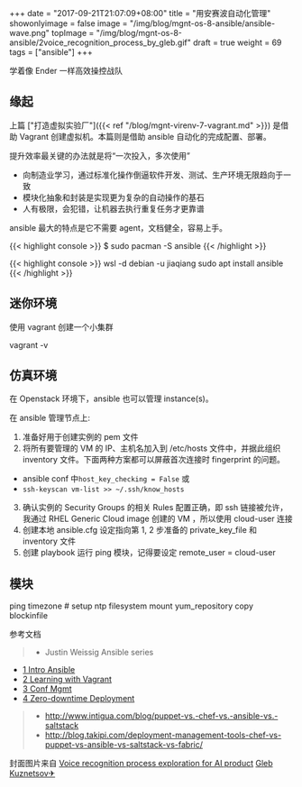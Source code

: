 +++
date = "2017-09-21T21:07:09+08:00"
title = "用安赛波自动化管理"
showonlyimage = false
image = "/img/blog/mgnt-os-8-ansible/ansible-wave.png"
topImage = "/img/blog/mgnt-os-8-ansible/2voice_recognition_process_by_gleb.gif"
draft = true
weight = 69
tags = ["ansible"]
+++

学着像 Ender 一样高效操控战队
<!--more-->

## 缘起

上篇 ["打造虚拟实验厂"]({{< ref "/blog/mgnt-virenv-7-vagrant.md" >}}) 是借助 Vagrant 创建虚拟机。本篇则是借助 ansible 自动化的完成配置、部署。

提升效率最关键的办法就是将“一次投入，多次使用”

- 向制造业学习，通过标准化操作倒逼软件开发、测试、生产环境无限趋向于一致
- 模块化抽象和封装是实现更为复杂的自动操作的基石
- 人有极限，会犯错，让机器去执行重复任务才更靠谱

ansible 最大的特点是它不需要 agent，文档健全，容易上手。

{{< highlight console >}}
$ sudo pacman -S ansible
{{< /highlight >}}

{{< highlight console >}}
wsl -d debian -u jiaqiang
sudo apt install ansible
{{< /highlight >}}

## 迷你环境

使用 vagrant 创建一个小集群

vagrant -v



## 仿真环境

在 Openstack 环境下，ansible 也可以管理 instance(s)。

在 ansible 管理节点上:

1. 准备好用于创建实例的 pem 文件
2. 将所有要管理的 VM 的 IP、主机名加入到 /etc/hosts 文件中，并据此组织 inventory 文件。下面两种方案都可以屏蔽首次连接时 fingerprint 的问题。
  - ansible conf 中```host_key_checking = False``` 或
  - ```ssh-keyscan vm-list >> ~/.ssh/know_hosts```
3. 确认实例的 Security Groups 的相关 Rules 配置正确，即 ssh 链接被允许，我通过 RHEL Generic Cloud image 创建的 VM ，所以使用 cloud-user 连接
4. 创建本地 ansible.cfg 设定指向第 1, 2 步准备的 private_key_file 和 inventory 文件
5. 创建 playbook 运行 ping 模块，记得要设定 remote_user = cloud-user

## 模块

ping
timezone # setup ntp
filesystem
mount
yum_repository
copy
blockinfile


参考文档

> - Justin Weissig Ansible series
  - [1 Intro Ansible](https://sysadmincasts.com/episodes/43-19-minutes-with-ansible-part-1-4)
  - [2 Learning with Vagrant ](https://sysadmincasts.com/episodes/45-learning-ansible-with-vagrant-part-2-4)
  - [3 Conf Mgmt](https://sysadmincasts.com/episodes/46-configuration-management-with-ansible-part-3-4)
  - [4 Zero-downtime Deployment](https://sysadmincasts.com/episodes/47-zero-downtime-deployments-with-ansible-part-4-4)
> - http://www.intigua.com/blog/puppet-vs.-chef-vs.-ansible-vs.-saltstack
> - http://blog.takipi.com/deployment-management-tools-chef-vs-puppet-vs-ansible-vs-saltstack-vs-fabric/

封面图片来自 [Voice recognition process exploration for AI product](https://dribbble.com/shots/3477540-Voice-recognition-process-exploration-for-AI-product) <a href="https://dribbble.com/glebich"><i class="fa fa-dribbble" aria-hidden="true"></i> Gleb Kuznetsov✈</a>
